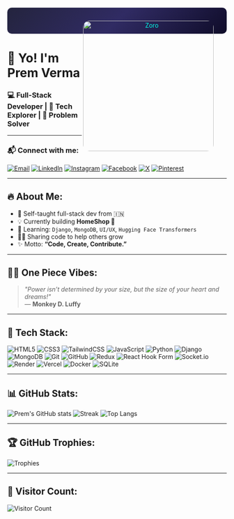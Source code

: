 
<p align="center" style="background-color:#0f0c29;background-image:linear-gradient(315deg,#0f0c29,#302b63,#24243e);padding: 30px; border-radius: 10px; color: #00ffe7;">

<img src="" alt="Zoro" align="right" width="300" style="border-radius:15px; pattern-repeat:repeat;" />

# 🍥 Yo! I'm Prem Verma

### 💻 Full-Stack Developer | 🧠 Tech Explorer | 🎯 Problem Solver  

---

### 📬 Connect with me:

[![Email](https://img.shields.io/badge/Email-D14836?logo=gmail&logoColor=white)](mailto:premv6264@gmail.com)
[![LinkedIn](https://img.shields.io/badge/LinkedIn-%230077B5.svg?logo=linkedin&logoColor=white)](https://linkedin.com/in/Prem%20Verma)
[![Instagram](https://img.shields.io/badge/Instagram-%23E4405F.svg?logo=Instagram&logoColor=white)](https://instagram.com/mainpremhun_)
[![Facebook](https://img.shields.io/badge/Facebook-%231877F2.svg?logo=Facebook&logoColor=white)](https://facebook.com/Prem%20Verma)
[![X](https://img.shields.io/badge/X-black.svg?logo=X&logoColor=white)](https://x.com/X__king__)
[![Pinterest](https://img.shields.io/badge/Pinterest-%23E60023.svg?logo=Pinterest&logoColor=white)](https://pinterest.com/premv6264)

---

## 🔥 About Me:

- 🧠 Self-taught full-stack dev from 🇮🇳
- 💡 Currently building **HomeShop 🛒**
- 🧪 Learning: `Django`, `MongoDB`, `UI/UX`, `Hugging Face Transformers`
- 🧑‍💻 Sharing code to help others grow
- ✨ Motto: **“Code, Create, Contribute.”**

---

## 🏴‍☠️ One Piece Vibes:
> _"Power isn’t determined by your size, but the size of your heart and dreams!"_  
> — **Monkey D. Luffy**

---

## 🧰 Tech Stack:

![HTML5](https://img.shields.io/badge/html5-%23E34F26.svg?style=for-the-badge&logo=html5&logoColor=white)
![CSS3](https://img.shields.io/badge/css3-%231572B6.svg?style=for-the-badge&logo=css3&logoColor=white)
![TailwindCSS](https://img.shields.io/badge/tailwindcss-%2338B2AC.svg?style=for-the-badge&logo=tailwind-css&logoColor=white)
![JavaScript](https://img.shields.io/badge/javascript-%23323330.svg?style=for-the-badge&logo=javascript&logoColor=%23F7DF1E)
![Python](https://img.shields.io/badge/python-3670A0?style=for-the-badge&logo=python&logoColor=ffdd54)
![Django](https://img.shields.io/badge/django-%23092E20.svg?style=for-the-badge&logo=django&logoColor=white)
![MongoDB](https://img.shields.io/badge/MongoDB-%234ea94b.svg?style=for-the-badge&logo=mongodb&logoColor=white)
![Git](https://img.shields.io/badge/git-%23F05033.svg?style=for-the-badge&logo=git&logoColor=white)
![GitHub](https://img.shields.io/badge/github-%23121011.svg?style=for-the-badge&logo=github&logoColor=white)
![Redux](https://img.shields.io/badge/redux-%23593d88.svg?style=for-the-badge&logo=redux&logoColor=white)
![React Hook Form](https://img.shields.io/badge/React%20Hook%20Form-%23EC5990.svg?style=for-the-badge&logo=reacthookform&logoColor=white)
![Socket.io](https://img.shields.io/badge/Socket.io-black?style=for-the-badge&logo=socket.io&badgeColor=010101)
![Render](https://img.shields.io/badge/Render-%46E3B7.svg?style=for-the-badge&logo=render&logoColor=white)
![Vercel](https://img.shields.io/badge/vercel-%23000000.svg?style=for-the-badge&logo=vercel&logoColor=white)
![Docker](https://img.shields.io/badge/docker-%230db7ed.svg?style=for-the-badge&logo=docker&logoColor=white)
![SQLite](https://img.shields.io/badge/sqlite-%2307405e.svg?style=for-the-badge&logo=sqlite&logoColor=white)

---

## 📊 GitHub Stats:

![Prem's GitHub stats](https://github-readme-stats.vercel.app/api?username=PremVerma25-12&theme=tokyonight&hide_border=false&include_all_commits=true&count_private=true)
![Streak](https://streak-stats.demolab.com?user=PremVerma25-12&theme=tokyonight&hide_border=false)
![Top Langs](https://github-readme-stats.vercel.app/api/top-langs/?username=PremVerma25-12&theme=tokyonight&layout=compact)

---

## 🏆 GitHub Trophies:

![Trophies](https://github-profile-trophy.vercel.app/?username=PremVerma25-12&theme=darkhub&no-frame=false&no-bg=false&margin-w=4)

---

## 👣 Visitor Count:

![Visitor Count](https://visitcount.itsvg.in/api?id=PremVerma25-12&icon=2&color=5)

</p>
